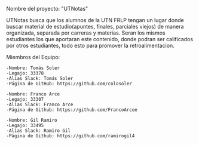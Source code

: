 Nombre del proyecto: "UTNotas"

UTNotas busca que los alumnos de la UTN FRLP tengan un lugar donde buscar material de estudio(apuntes, finales, parciales viejos) de manera organizada, separada por carreras y materias. Seran los mismos estudiantes los que aportaran este contenido, donde podran ser calificados por otros estudiantes, todo esto para promover la retroalimentacion.



Miembros del Equipo:

    -Nombre: Tomás Soler
    -Legajo: 33378
    -Alias Slack: Tomás Soler
    -Página de GitHub: https://github.com/colosoler
    
    -Nombre: Franco Arce
    -Legajo: 33307
    -Alias Slack: Franco Arce
    -Página de Github: https://github.com/FrancoArcee

    -Nombre: Gil Ramiro
    -Legajo: 33495
    -Alias Slack: Ramiro Gil
    -Página de Github: https://github.com/ramirogil4
